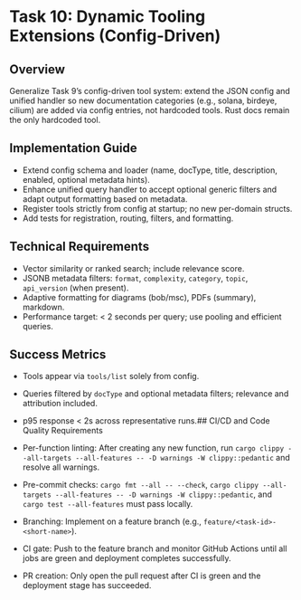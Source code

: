 # Task 10: Dynamic Tooling Extensions (Config-Driven)

## Overview
Generalize Task 9’s config-driven tool system: extend the JSON config and unified handler so new documentation categories (e.g., solana, birdeye, cilium) are added via config entries, not hardcoded tools. Rust docs remain the only hardcoded tool.

## Implementation Guide
- Extend config schema and loader (name, docType, title, description, enabled, optional metadata hints).
- Enhance unified query handler to accept optional generic filters and adapt output formatting based on metadata.
- Register tools strictly from config at startup; no new per-domain structs.
- Add tests for registration, routing, filters, and formatting.

## Technical Requirements
- Vector similarity or ranked search; include relevance score.
- JSONB metadata filters: `format`, `complexity`, `category`, `topic`, `api_version` (when present).
- Adaptive formatting for diagrams (bob/msc), PDFs (summary), markdown.
- Performance target: < 2 seconds per query; use pooling and efficient queries.

## Success Metrics
- Tools appear via `tools/list` solely from config.
- Queries filtered by `docType` and optional metadata filters; relevance and attribution included.
- p95 response < 2s across representative runs.## CI/CD and Code Quality Requirements

- Per-function linting: After creating any new function, run `cargo clippy --all-targets --all-features -- -D warnings -W clippy::pedantic` and resolve all warnings.
- Pre-commit checks: `cargo fmt --all -- --check`, `cargo clippy --all-targets --all-features -- -D warnings -W clippy::pedantic`, and `cargo test --all-features` must pass locally.
- Branching: Implement on a feature branch (e.g., `feature/<task-id>-<short-name>`).
- CI gate: Push to the feature branch and monitor GitHub Actions until all jobs are green and deployment completes successfully.
- PR creation: Only open the pull request after CI is green and the deployment stage has succeeded.
